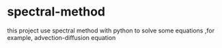 # spectral-method
this project use  spectral method with python to solve some equations ,for example, advection-diffusion equation
